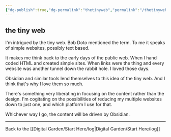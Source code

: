 ```yaml
---
{"dg-publish":true,"dg-permalink":"thetinyweb","permalink":"/thetinyweb/","created":"","updated":""}
---
```



## the tiny web

I'm intrigued by the tiny web. Bob Doto mentioned the term. To me it speaks of simple websites, possibly text based. 

It makes me think back to the early days of the public web. When I hand coded HTML and created simple sites. When links were the thing and every website was another tunnel down the rabbit hole. I loved those days.

Obsidian and similar tools lend themselves to this idea of the tiny web. And I think that's why I love them so much.

There's something very liberating in focusing on the content rather than the design. I'm cogitating on the possibilities of reducing my multiple websites down to just one, and which platform I use for that.

Whichever way I go, the content will be driven by Obsidian. 

---

Back to the [[Digital Garden/Start Here/log\|Digital Garden/Start Here/log]]